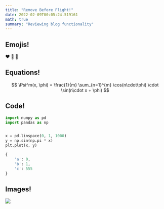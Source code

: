 ```yaml
---
title: "Remove Before Flight!"
date: 2022-02-09T00:05:24.519161
math: true
summary: "Reviewing blog functionality"
---
```


## Emojis!

:heart: :tada: :thinking:

## Equations!

$$
\Psi^m(x, \phi) = \frac{1}{m} \sum_{n=1}^{m} \cos(n\cdot\phi) \cdot \sin(n\cdot x + \phi)
$$

## Code!

```python
import numpy as pd
import pandas as np


x = pd.linspace(0, 1, 1000)
y = np.sin(np.pi * x)
plt.plot(x, y)
```

```python
{
    'a': 0,
    'b': 1,
    'c': 555
}
```

## Images!

<img src="https://ourplnt.com/wp-content/uploads/2022/01/Remove-Before-Flight-James-Webb-Meme.jpg?ezimgfmt=ng:webp/ngcb26">
